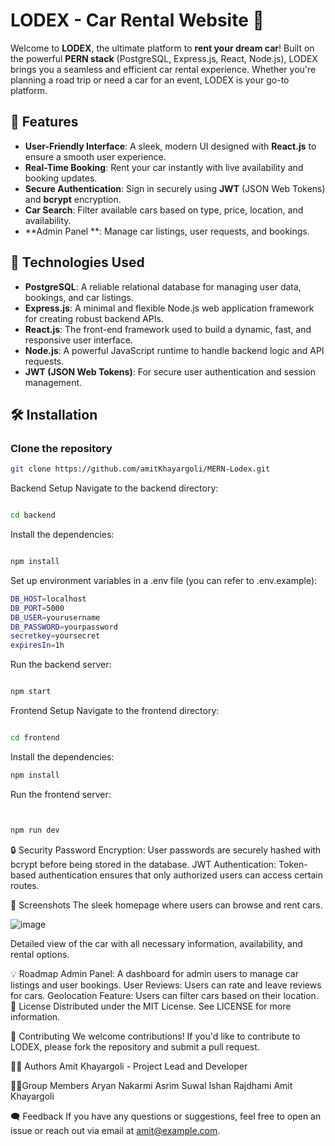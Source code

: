 # LODEX - Car Rental Website 🚗

Welcome to **LODEX**, the ultimate platform to **rent your dream car**! Built on the powerful **PERN stack** (PostgreSQL, Express.js, React, Node.js), LODEX brings you a seamless and efficient car rental experience. Whether you're planning a road trip or need a car for an event, LODEX is your go-to platform.

## 🚀 Features

- **User-Friendly Interface**: A sleek, modern UI designed with **React.js** to ensure a smooth user experience.
- **Real-Time Booking**: Rent your car instantly with live availability and booking updates.
- **Secure Authentication**: Sign in securely using **JWT** (JSON Web Tokens) and **bcrypt** encryption.
- **Car Search**: Filter available cars based on type, price, location, and availability.
- **Admin Panel **: Manage car listings, user requests, and bookings.

## 🔧 Technologies Used

- **PostgreSQL**: A reliable relational database for managing user data, bookings, and car listings.
- **Express.js**: A minimal and flexible Node.js web application framework for creating robust backend APIs.
- **React.js**: The front-end framework used to build a dynamic, fast, and responsive user interface.
- **Node.js**: A powerful JavaScript runtime to handle backend logic and API requests.
- **JWT (JSON Web Tokens)**: For secure user authentication and session management.

## 🛠️ Installation

### Clone the repository

```bash
git clone https://github.com/amitKhayargoli/MERN-Lodex.git

```

Backend Setup
Navigate to the backend directory:
  
```bash

cd backend
```

Install the dependencies:

```bash

npm install
```

Set up environment variables in a .env file (you can refer to .env.example):


```bash
DB_HOST=localhost
DB_PORT=5000
DB_USER=yourusername
DB_PASSWORD=yourpassword
secretkey=yoursecret
expiresIn=1h
```


Run the backend server:



```bash

npm start

```
Frontend Setup
Navigate to the frontend directory:
```bash

cd frontend
```
Install the dependencies:

```bash
npm install


```
Run the frontend server:

```bash


npm run dev

```
🔒 Security
Password Encryption: User passwords are securely hashed with bcrypt before being stored in the database.
JWT Authentication: Token-based authentication ensures that only authorized users can access certain routes.

📱 Screenshots
The sleek homepage where users can browse and rent cars.

![image](https://github.com/user-attachments/assets/a0c2e464-840f-4bed-be76-359bdafdf1bf)

Detailed view of the car with all necessary information, availability, and rental options.

💡 Roadmap
 Admin Panel: A dashboard for admin users to manage car listings and user bookings.
 User Reviews: Users can rate and leave reviews for cars.
 Geolocation Feature: Users can filter cars based on their location.
📜 License
Distributed under the MIT License. See LICENSE for more information.

🤝 Contributing
We welcome contributions! If you'd like to contribute to LODEX, please fork the repository and submit a pull request.

🧑‍💻 Authors
Amit Khayargoli - Project Lead and Developer


🧑‍💻Group Members
Aryan Nakarmi
Asrim Suwal 
Ishan Rajdhami
Amit Khayargoli


🗨️ Feedback
If you have any questions or suggestions, feel free to open an issue or reach out via email at amit@example.com.
